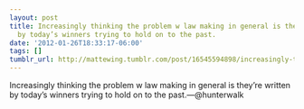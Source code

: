```yaml
---
layout: post
title: Increasingly thinking the problem w law making in general is they’re written
  by today’s winners trying to hold on to the past.
date: '2012-01-26T18:33:17-06:00'
tags: []
tumblr_url: http://mattewing.tumblr.com/post/16545594898/increasingly-thinking-the-problem-w-law-making-in
---
```

Increasingly thinking the problem w law making in general is they’re written by today’s winners trying to hold on to the past.—@hunterwalk
